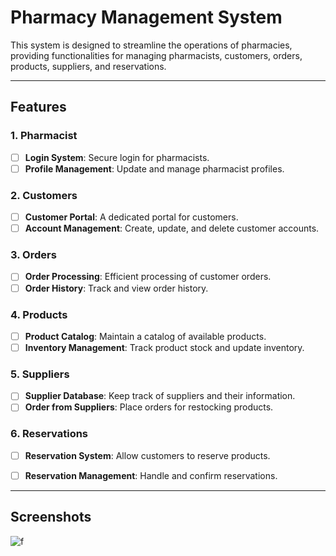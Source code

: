 # Pharmacy Management System

This system is designed to streamline the operations of pharmacies, providing functionalities for managing pharmacists, customers, orders, products, suppliers, and reservations.

________________________________________________________________________________________________________________________________________________________________________________



## Features

### 1. Pharmacist
- [ ] **Login System**: Secure login for pharmacists.
- [ ] **Profile Management**: Update and manage pharmacist profiles.

### 2. Customers
- [ ] **Customer Portal**: A dedicated portal for customers.
- [ ] **Account Management**: Create, update, and delete customer accounts.

### 3. Orders
- [ ] **Order Processing**: Efficient processing of customer orders.
- [ ] **Order History**: Track and view order history.

### 4. Products
- [ ] **Product Catalog**: Maintain a catalog of available products.
- [ ] **Inventory Management**: Track product stock and update inventory.

### 5. Suppliers
- [ ] **Supplier Database**: Keep track of suppliers and their information.
- [ ] **Order from Suppliers**: Place orders for restocking products.

### 6. Reservations
- [ ] **Reservation System**: Allow customers to reserve products.
- [ ] **Reservation Management**: Handle and confirm reservations.



________________________________________________________________________________________________________________________________________________________________________________





## Screenshots

![f](https://github.com/sara-salah1/Pharmacy-Management-System/assets/67710906/497ba645-e3d1-4d42-a7c3-b6ec40a261de)

